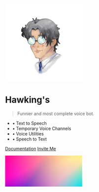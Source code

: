 ![logo](assets/logo.png)

# Hawking's

> Funnier and most complete voice bot.

- • Text to Speech
- • Temporary Voice Channels
- • Voice Utilities
- • Speech to Text

[Documentation](home?id=introducing-hawking39s)
[Invite Me](https://discord.com/oauth2/authorize?client_id=828540208743710741&permissions=871722000&scope=bot%20applications.commands)

![](assets/background.png)
